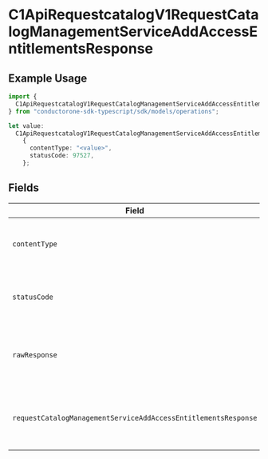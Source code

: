 # C1ApiRequestcatalogV1RequestCatalogManagementServiceAddAccessEntitlementsResponse

## Example Usage

```typescript
import {
  C1ApiRequestcatalogV1RequestCatalogManagementServiceAddAccessEntitlementsResponse,
} from "conductorone-sdk-typescript/sdk/models/operations";

let value:
  C1ApiRequestcatalogV1RequestCatalogManagementServiceAddAccessEntitlementsResponse =
    {
      contentType: "<value>",
      statusCode: 97527,
    };
```

## Fields

| Field                                                                                                                                                             | Type                                                                                                                                                              | Required                                                                                                                                                          | Description                                                                                                                                                       |
| ----------------------------------------------------------------------------------------------------------------------------------------------------------------- | ----------------------------------------------------------------------------------------------------------------------------------------------------------------- | ----------------------------------------------------------------------------------------------------------------------------------------------------------------- | ----------------------------------------------------------------------------------------------------------------------------------------------------------------- |
| `contentType`                                                                                                                                                     | *string*                                                                                                                                                          | :heavy_check_mark:                                                                                                                                                | HTTP response content type for this operation                                                                                                                     |
| `statusCode`                                                                                                                                                      | *number*                                                                                                                                                          | :heavy_check_mark:                                                                                                                                                | HTTP response status code for this operation                                                                                                                      |
| `rawResponse`                                                                                                                                                     | [Response](https://developer.mozilla.org/en-US/docs/Web/API/Response)                                                                                             | :heavy_check_mark:                                                                                                                                                | Raw HTTP response; suitable for custom response parsing                                                                                                           |
| `requestCatalogManagementServiceAddAccessEntitlementsResponse`                                                                                                    | [shared.RequestCatalogManagementServiceAddAccessEntitlementsResponse](../../../sdk/models/shared/requestcatalogmanagementserviceaddaccessentitlementsresponse.md) | :heavy_minus_sign:                                                                                                                                                | Empty response with a status code indicating success.                                                                                                             |